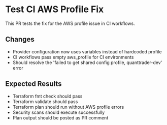 # Test CI AWS Profile Fix

This PR tests the fix for the AWS profile issue in CI workflows.

## Changes
- Provider configuration now uses variables instead of hardcoded profile
- CI workflows pass empty aws_profile for CI environments
- Should resolve the 'failed to get shared config profile, quanttrader-dev' error

## Expected Results
- Terraform fmt check should pass
- Terraform validate should pass  
- Terraform plan should run without AWS profile errors
- Security scans should execute successfully
- Plan output should be posted as PR comment

